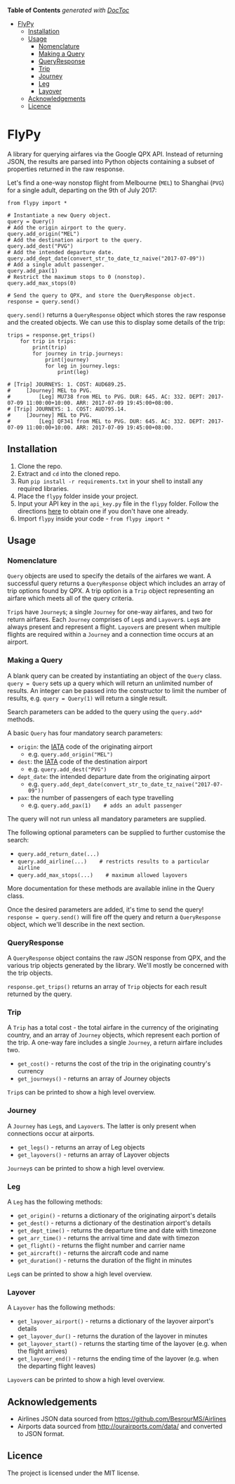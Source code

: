 <!-- START doctoc generated TOC please keep comment here to allow auto update -->
<!-- DON'T EDIT THIS SECTION, INSTEAD RE-RUN doctoc TO UPDATE -->
**Table of Contents**  *generated with [DocToc](https://github.com/thlorenz/doctoc)*

- [FlyPy](#flypy)
  - [Installation](#installation)
  - [Usage](#usage)
    - [Nomenclature](#nomenclature)
    - [Making a Query](#making-a-query)
    - [QueryResponse](#queryresponse)
    - [Trip](#trip)
    - [Journey](#journey)
    - [Leg](#leg)
    - [Layover](#layover)
  - [Acknowledgements](#acknowledgements)
  - [Licence](#licence)

<!-- END doctoc generated TOC please keep comment here to allow auto update -->

# FlyPy

A library for querying airfares via the Google QPX API. Instead of returning JSON, the results are parsed into Python objects containing a subset of properties returned in the raw response.

Let's find a one-way nonstop flight from Melbourne (`MEL`) to Shanghai (`PVG`) for a single adult, departing on the 9th of July 2017:

```{python}
from flypy import *

# Instantiate a new Query object.
query = Query()
# Add the origin airport to the query.
query.add_origin("MEL")
# Add the destination airport to the query.
query.add_dest("PVG")
# Add the intended departure date.
query.add_dept_date(convert_str_to_date_tz_naive("2017-07-09"))
# Add a single adult passenger.
query.add_pax(1)
# Restrict the maximum stops to 0 (nonstop).
query.add_max_stops(0)

# Send the query to QPX, and store the QueryResponse object.
response = query.send()
```

`query.send()` returns a `QueryResponse` object which stores the raw response and the created objects. We can use this to display some details of the trip:

```{python}
trips = response.get_trips()
    for trip in trips:
        print(trip)
        for journey in trip.journeys:
            print(journey)
            for leg in journey.legs:
                print(leg)

# [Trip] JOURNEYS: 1. COST: AUD689.25.
#     [Journey] MEL to PVG.
#         [Leg] MU738 from MEL to PVG. DUR: 645. AC: 332. DEPT: 2017-07-09 11:00:00+10:00. ARR: 2017-07-09 19:45:00+08:00.
# [Trip] JOURNEYS: 1. COST: AUD795.14.
#     [Journey] MEL to PVG.
#         [Leg] QF341 from MEL to PVG. DUR: 645. AC: 332. DEPT: 2017-07-09 11:00:00+10:00. ARR: 2017-07-09 19:45:00+08:00.
```

## Installation

1. Clone the repo.
3. Extract and `cd` into the cloned repo.
4. Run `pip install -r requirements.txt` in your shell to install any required
libraries.
5. Place the `flypy` folder inside your project.
6. Input your API key in the `api_key.py` file in the `flypy` folder. Follow the directions [here](https://developers.google.com/qpx-express/v1/prereqs) to obtain one if you don't have one already.
7. Import `flypy` inside your code - `from flypy import *`

## Usage

### Nomenclature

`Query` objects are used to specify the details of the airfares we want. A successful query returns a `QueryResponse` object which includes an array of trip options found by QPX. A trip option is a `Trip` object representing an airfare which meets all of the query criteria.

`Trip`s have `Journey`s; a single `Journey` for one-way airfares, and two for return airfares. Each `Journey` comprises of `Leg`s and `Layover`s. `Leg`s are always present and represent a flight. `Layover`s are present when multiple flights are required within a `Journey` and a connection time occurs at an airport.

### Making a Query

A blank query can be created by instantiating an object of the `Query` class. `query = Query` sets up a query which will return an unlimited number of results. An integer can be passed into the constructor to limit the number of results, e.g. `query = Query(1)` will return a single result.

Search parameters can be added to the query using the `query.add*` methods.

A basic `Query` has four mandatory search parameters:

+   `origin`: the [IATA](https://en.wikipedia.org/wiki/List_of_airports_by_IATA_code:_A) code of the originating airport
    *   e.g. `query.add_origin("MEL")`
+   `dest`: the [IATA](https://en.wikipedia.org/wiki/List_of_airports_by_IATA_code:_A) code of the destination airport
    *   e.g. `query.add_dest("PVG")`
+   `dept_date`: the intended departure date from the originating airport
    *   e.g. `query.add_dept_date(convert_str_to_date_tz_naive("2017-07-09"))`
+   `pax`: the number of passengers of each type travelling
    *   e.g. `query.add_pax(1)    # adds an adult passenger`

The query will not run unless all mandatory parameters are supplied.

The following optional parameters can be supplied to further customise the search:

+   `query.add_return_date(...)`
+   `query.add_airline(...)    # restricts results to a particular airline`
+   `query.add_max_stops(...)    # maximum allowed layovers`

More documentation for these methods are available inline in the Query class.

Once the desired parameters are added, it's time to send the query! `response = query.send()` will fire off the query and return a `QueryResponse` object, which we'll describe in the next section.

### QueryResponse

A `QueryResponse` object contains the raw JSON response from QPX, and the various trip objects generated by the library. We'll mostly be concerned with the trip objects.

`response.get_trips()` returns an array of `Trip` objects for each result returned by the query.

### Trip

A `Trip` has a total cost - the total airfare in the currency of the originating country, and an array of `Journey` objects, which represent each portion of the trip. A one-way fare includes a single `Journey`, a return airfare includes two.

+   `get_cost()` - returns the cost of the trip in the originating country's currency
+   `get_journeys()` - returns an array of Journey objects

`Trip`s can be printed to show a high level overview.

### Journey

A `Journey` has `Leg`s, and `Layover`s. The latter is only present when connections occur at airports.

+   `get_legs()` - returns an array of Leg objects
+   `get_layovers()` - returns an array of Layover objects

`Journey`s can be printed to show a high level overview.

### Leg

A `Leg` has the following methods:

+   `get_origin()` - returns a dictionary of the originating airport's details
+   `get_dest()` - returns a dictionary of the destination airport's details
+   `get_dept_time()` - returns the departure time and date with timezone
+   `get_arr_time()` - returns the arrival time and date with timezon
+   `get_flight()` - returns the flight number and carrier name
+   `get_aircraft()` - returns the aircraft code and name
+   `get_duration()` - returns the duration of the flight in minutes

`Leg`s can be printed to show a high level overview.

### Layover

A `Layover` has the following methods:

+   `get_layover_airport()` - returns a dictionary of the layover airport's details
+   `get_layover_dur()` - returns the duration of the layover in minutes
+   `get_layover_start()` - returns the starting time of the layover (e.g. when the flight arrives)
+   `get_layover_end()` - returns the ending time of the layover (e.g. when the departing flight leaves)

`Layover`s can be printed to show a high level overview.

## Acknowledgements

+   Airlines JSON data sourced from https://github.com/BesrourMS/Airlines
+   Airports data sourced from http://ourairports.com/data/ and converted to JSON format.

## Licence

The project is licensed under the MIT license.